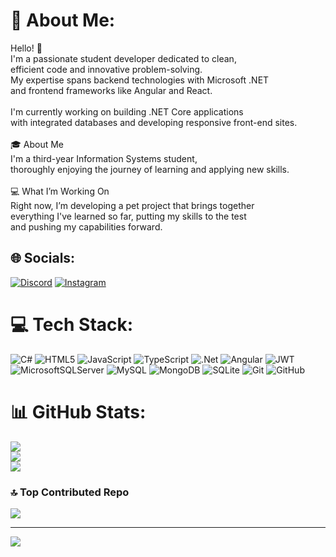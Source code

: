 # 💫 About Me:
Hello! 👋<br>I'm a passionate student developer dedicated to clean, <br>efficient code and innovative problem-solving. <br>My expertise spans backend technologies with Microsoft .NET <br>and frontend frameworks like Angular and React.<br><br>I'm currently working on building .NET Core applications <br>with integrated databases and developing responsive front-end sites.<br><br>🎓 About Me<br>I'm a third-year Information Systems student, <br>thoroughly enjoying the journey of learning and applying new skills.<br><br>💻 What I’m Working On<br>Right now, I’m developing a pet project that brings together <br>everything I've learned so far, putting my skills to the test <br>and pushing my capabilities forward.


## 🌐 Socials:
[![Discord](https://img.shields.io/badge/Discord-%237289DA.svg?logo=discord&logoColor=white)](https://discord.gg/LilVoyt) [![Instagram](https://img.shields.io/badge/Instagram-%23E4405F.svg?logo=Instagram&logoColor=white)](https://instagram.com/voytanovskyy) 

# 💻 Tech Stack:
![C#](https://img.shields.io/badge/c%23-%23239120.svg?style=for-the-badge&logo=csharp&logoColor=white) ![HTML5](https://img.shields.io/badge/html5-%23E34F26.svg?style=for-the-badge&logo=html5&logoColor=white) ![JavaScript](https://img.shields.io/badge/javascript-%23323330.svg?style=for-the-badge&logo=javascript&logoColor=%23F7DF1E) ![TypeScript](https://img.shields.io/badge/typescript-%23007ACC.svg?style=for-the-badge&logo=typescript&logoColor=white) ![.Net](https://img.shields.io/badge/.NET-5C2D91?style=for-the-badge&logo=.net&logoColor=white) ![Angular](https://img.shields.io/badge/angular-%23DD0031.svg?style=for-the-badge&logo=angular&logoColor=white) ![JWT](https://img.shields.io/badge/JWT-black?style=for-the-badge&logo=JSON%20web%20tokens) ![MicrosoftSQLServer](https://img.shields.io/badge/Microsoft%20SQL%20Server-CC2927?style=for-the-badge&logo=microsoft%20sql%20server&logoColor=white) ![MySQL](https://img.shields.io/badge/mysql-4479A1.svg?style=for-the-badge&logo=mysql&logoColor=white) ![MongoDB](https://img.shields.io/badge/MongoDB-%234ea94b.svg?style=for-the-badge&logo=mongodb&logoColor=white) ![SQLite](https://img.shields.io/badge/sqlite-%2307405e.svg?style=for-the-badge&logo=sqlite&logoColor=white) ![Git](https://img.shields.io/badge/git-%23F05033.svg?style=for-the-badge&logo=git&logoColor=white) ![GitHub](https://img.shields.io/badge/github-%23121011.svg?style=for-the-badge&logo=github&logoColor=white)
# 📊 GitHub Stats:
![](https://github-readme-stats.vercel.app/api?username=LilVoyt&theme=dark&hide_border=false&include_all_commits=true&count_private=true)<br/>
![](https://github-readme-streak-stats.herokuapp.com/?user=LilVoyt&theme=dark&hide_border=false)<br/>
![](https://github-readme-stats.vercel.app/api/top-langs/?username=LilVoyt&theme=dark&hide_border=false&include_all_commits=true&count_private=true&layout=compact)

### 🔝 Top Contributed Repo
![](https://github-contributor-stats.vercel.app/api?username=LilVoyt&limit=5&theme=dark&combine_all_yearly_contributions=true)

---
[![](https://visitcount.itsvg.in/api?id=LilVoyt&icon=0&color=0)](https://visitcount.itsvg.in)

<!-- Proudly created with GPRM ( https://gprm.itsvg.in ) -->
